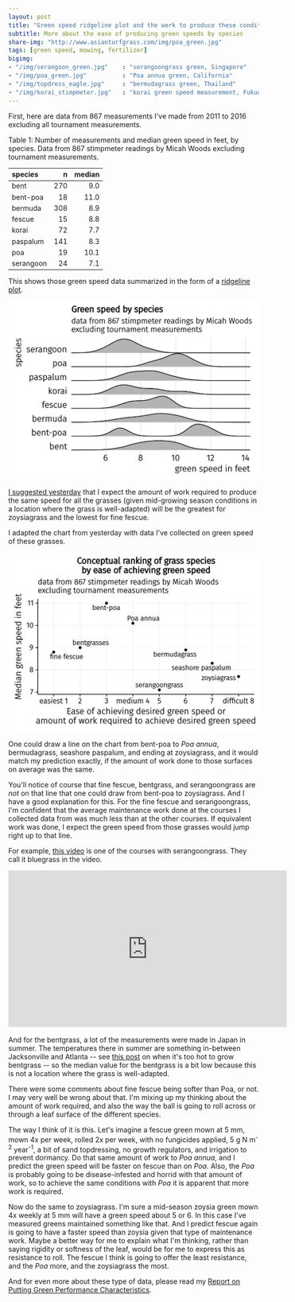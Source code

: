 ```yaml
---
layout: post
title: "Green speed ridgeline plot and the work to produce these conditions"
subtitle: More about the ease of producing green speeds by species
share-img: "http://www.asianturfgrass.com/img/poa_green.jpg"
tags: [green speed, mowing, fertilizer]
bigimg:
- "/img/serangoon_green.jpg"    : "serangoongrass green, Singapore"
- "/img/poa_green.jpg"          : "Poa annua green, California"
- "/img/topdress_eagle.jpg"     : "bermudagrass green, Thailand"
- "/img/korai_stimpmeter.jpg"   : "korai green speed measurement, Fukuoka"
---
```


First, here are data from 867 measurements I've made from 2011 to 2016 excluding all tournament measurements. 

Table 1: Number of measurements and median green speed in feet, by species. Data from 867 stimpmeter readings by Micah Woods excluding tournament measurements.

| species   |    n|  median|
|:----------|----:|-------:|
| bent      |  270|     9.0|
| bent-poa  |   18|    11.0|
| bermuda   |  308|     8.9|
| fescue    |   15|     8.8|
| korai     |   72|     7.7|
| paspalum  |  141|     8.3|
| poa       |   19|    10.1|
| serangoon |   24|     7.1|

This shows those green speed data summarized in the form of a [ridgeline plot](https://cran.r-project.org/web/packages/ggridges/vignettes/introduction.html).

![ridgeline plot of green speed measurements by grass species](/img/joy_speed.svg)

[I suggested yesterday](http://www.asianturfgrass.com/2017-07-16-species-ease-speed/) that I expect the amount of work required to produce the same speed for all the grasses (given mid-growing season conditions in a location where the grass is well-adapted) will be the greatest for zoysiagrass and the lowest for fine fescue.

I adapted the chart from yesterday with data I've collected on green speed of these grasses.

![green speed medians by grass species](/img/ease_with_speed.svg)

One could draw a line on the chart from bent-poa to *Poa annua*, bermudagrass, seashore paspalum, and ending at zoysiagrass, and it would match my prediction exactly, if the amount of work done to those surfaces on average was the same. 

You'll notice of course that fine fescue, bentgrass, and serangoongrass are *not* on that line that one could draw from bent-poa to zoysiagrass. And I have a good explanation for this. For the fine fescue and serangoongrass, I'm confident that the average maintenance work done at the courses I collected data from was much less than at the other courses. If equivalent work was done, I expect the green speed from those grasses would jump right up to that line.

For example, [this video](https://youtu.be/tqWjV3qvoQ0) is one of the courses with serangoongrass. They call it bluegrass in the video.

<iframe width="560" height="315" src="https://www.youtube.com/embed/tqWjV3qvoQ0" frameborder="0" allowfullscreen></iframe>

And for the bentgrass, a lot of the measurements were made in Japan in summer. The temperatures there in summer are something in-between Jacksonville and Atlanta -- see [this post](http://www.blog.asianturfgrass.com/2015/01/when-is-it-too-hot-to-grow-bentgrass-a-look-at-nighttime-lows-above-x-y-and-z.html) on when it's too hot to grow bentgrass -- so the median value for the bentgrass is a bit low because this is not a location where the grass is well-adapted.

There were some comments about fine fescue being softer than Poa, or not. I may very well be wrong about that. I'm mixing up my thinking about the amount of work required, and also the way the ball is going to roll across or through a leaf surface of the different species. 

The way I think of it is this. Let's imagine a fescue green mown at 5 mm, mown 4x per week, rolled 2x per week, with no fungicides applied, 5 g N m<sup>-2</sup> year<sup>-1</sup>, a bit of sand topdressing, no growth regulators, and irrigation to prevent dormancy. Do that same amount of work to *Poa annua*, and I predict the green speed will be faster on fescue than on *Poa*. Also, the *Poa* is probably going to be disease-infested and horrid with that amount of work, so to achieve the same conditions with *Poa* it is apparent that more work is required. 

Now do the same to zoysiagrass. I'm sure a mid-season zoysia green mown 4x weekly at 5 mm will have a green speed about 5 or 6. In this case I've measured greens maintained something like that. And I predict fescue again is going to have a faster speed than zoysia given that type of maintenance work. Maybe a better way for me to explain what I'm thinking, rather than saying rigidity or softness of the leaf, would be for me to express this as resistance to roll. The fescue I think is going to offer the least resistance, and the *Poa* more, and the zoysiagrass the most.

And for even more about these type of data, please read my [Report on Putting Green Performance Characteristics](http://www.files.asianturfgrass.com/20120802_data_report.pdf).

